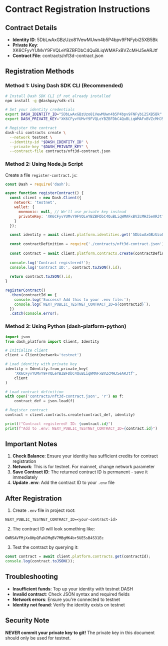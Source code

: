 # Contract Registration Instructions

## Contract Details
- **Identity ID**: 5DbLwAxGBzUzo81VewMUwn4b5P4bpv9FNFybi25XB5Bk
- **Private Key**: XK6CFyvYUMvY9FVQLeYBZBFDbC4QuBLiqWMAFxBVZcMHJ5eARJtf
- **Contract File**: contracts/nft3d-contract.json

## Registration Methods

### Method 1: Using Dash SDK CLI (Recommended)

```bash
# Install Dash SDK CLI if not already installed
npm install -g @dashpay/sdk-cli

# Set your identity credentials
export DASH_IDENTITY_ID="5DbLwAxGBzUzo81VewMUwn4b5P4bpv9FNFybi25XB5Bk"
export DASH_PRIVATE_KEY="XK6CFyvYUMvY9FVQLeYBZBFDbC4QuBLiqWMAFxBVZcMHJ5eARJtf"

# Register the contract
dash-cli contracts create \
  --network testnet \
  --identity-id "$DASH_IDENTITY_ID" \
  --private-key "$DASH_PRIVATE_KEY" \
  --contract-file contracts/nft3d-contract.json
```

### Method 2: Using Node.js Script

Create a file `register-contract.js`:

```javascript
const Dash = require('dash');

async function registerContract() {
  const client = new Dash.Client({
    network: 'testnet',
    wallet: {
      mnemonic: null, // We'll use private key instead
      privateKey: 'XK6CFyvYUMvY9FVQLeYBZBFDbC4QuBLiqWMAFxBVZcMHJ5eARJtf'
    }
  });

  const identity = await client.platform.identities.get('5DbLwAxGBzUzo81VewMUwn4b5P4bpv9FNFybi25XB5Bk');
  
  const contractDefinition = require('./contracts/nft3d-contract.json');
  
  const contract = await client.platform.contracts.create(contractDefinition, identity);
  
  console.log('Contract registered!');
  console.log('Contract ID:', contract.toJSON().id);
  
  return contract.toJSON().id;
}

registerContract()
  .then(contractId => {
    console.log('Success! Add this to your .env file:');
    console.log(`NEXT_PUBLIC_TESTNET_CONTRACT_ID=${contractId}`);
  })
  .catch(console.error);
```

### Method 3: Using Python (dash-platform-python)

```python
import json
from dash_platform import Client, Identity

# Initialize client
client = Client(network='testnet')

# Load identity with private key
identity = Identity.from_private_key(
    'XK6CFyvYUMvY9FVQLeYBZBFDbC4QuBLiqWMAFxBVZcMHJ5eARJtf',
    client
)

# Load contract definition
with open('contracts/nft3d-contract.json', 'r') as f:
    contract_def = json.load(f)

# Register contract
contract = client.contracts.create(contract_def, identity)

print(f"Contract registered! ID: {contract.id}")
print(f"Add to .env: NEXT_PUBLIC_TESTNET_CONTRACT_ID={contract.id}")
```

## Important Notes

1. **Check Balance**: Ensure your identity has sufficient credits for contract registration
2. **Network**: This is for testnet. For mainnet, change network parameter
3. **Save Contract ID**: The returned contract ID is permanent - save it immediately
4. **Update .env**: Add the contract ID to your `.env` file

## After Registration

1. Create `.env` file in project root:
```
NEXT_PUBLIC_TESTNET_CONTRACT_ID=<your-contract-id>
```

2. The contract ID will look something like:
```
GWRSAVFMjXx8HpQFaNJMqBV7MBgMK4br5UESsB4S31Ec
```

3. Test the contract by querying it:
```javascript
const contract = await client.platform.contracts.get(contractId);
console.log(contract.toJSON());
```

## Troubleshooting

- **Insufficient funds**: Top up your identity with testnet DASH
- **Invalid contract**: Check JSON syntax and required fields
- **Network errors**: Ensure you're connected to testnet
- **Identity not found**: Verify the identity exists on testnet

## Security Note

**NEVER commit your private key to git!** The private key in this document should only be used for testnet.